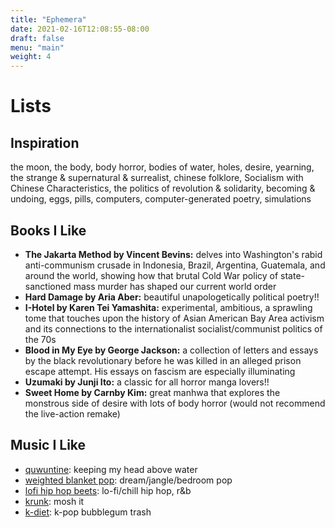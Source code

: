 ```yaml
---
title: "Ephemera"
date: 2021-02-16T12:08:55-08:00
draft: false
menu: "main"
weight: 4
---
```


# Lists

## Inspiration

the moon, the body, body horror, bodies of water, holes, desire, yearning, the strange & supernatural & surrealist, chinese folklore, Socialism with Chinese Characteristics, the politics of revolution & solidarity, becoming & undoing, eggs, pills, computers, computer-generated poetry, simulations

## Books I Like

- **The Jakarta Method by Vincent Bevins:** delves into Washington's rabid anti-communism crusade in Indonesia, Brazil, Argentina, Guatemala, and around the world, showing how that brutal Cold War policy of state-sanctioned mass murder has shaped our current world order
- **Hard Damage by Aria Aber:** beautiful unapologetically political poetry!!
- **I-Hotel by Karen Tei Yamashita:** experimental, ambitious, a sprawling tome that touches upon the history of Asian American Bay Area activism and its connections to the internationalist socialist/communist politics of the 70s
- **Blood in My Eye by George Jackson:** a collection of letters and essays by the black revolutionary before he was killed in an alleged prison escape attempt. His essays on fascism are especially illuminating
- **Uzumaki by Junji Ito:** a classic for all horror manga lovers!!
- **Sweet Home by Carnby Kim:** great manhwa that explores the monstrous side of desire with lots of body horror (would not recommend the live-action remake)

## Music I Like

- [quwuntine](https://open.spotify.com/playlist/6MfPnBPF2BkOqfxiczEX8w?si=7I2hx7sMRi6mi145Oz0Nfw): keeping my head above water
- [weighted blanket pop](https://open.spotify.com/playlist/3UAY8IC70TzTFWZtour6Fg?si=ziyU5T-PSriVWDsuy-CCkA): dream/jangle/bedroom pop
- [lofi hip hop beets](https://open.spotify.com/playlist/2xYf1IOdN0kdsTC1dxXUEu?si=eeBuPzIlQgal_HFOhcaIvg): lo-fi/chill hip hop, r&b
- [krunk](https://open.spotify.com/playlist/10pOhElmZPOEqJq8WvVj8m?si=Ad8k8TGISseRV3vKFWoOIw): mosh it
- [k-diet](https://open.spotify.com/playlist/2aqpBl0QGxbT1LM568fiVx?si=s1XuRzG9TxqARJwZd75FTQ): k-pop bubblegum trash


